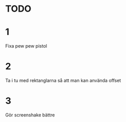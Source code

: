 # TODO

# 1
Fixa pew pew pistol
# 2
Ta i tu med rektanglarna så att man kan använda offset
# 3
Gör screenshake bättre
